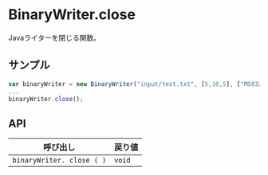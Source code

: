 # BinaryWriter.close

Javaライターを閉じる関数。

## サンプル

```javascript
var binaryWriter = new BinaryWriter("input/test.txt", [5,10,5], ["MS932","MS932","MS932"], 20);
...
binaryWriter.close();
```

## API

| 呼び出し | 戻り値 |
|---|---|
| `binaryWriter. close ( )` | `void` |